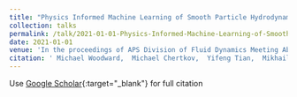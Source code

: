 ```yaml
---
title: "Physics Informed Machine Learning of Smooth Particle Hydrodynamics: Solving Inverse Problems using a mixed mode approach"
collection: talks
permalink: /talk/2021-01-01-Physics-Informed-Machine-Learning-of-Smooth-Particle-Hydrodynamics-Solving-Inverse-Problems-using-a-mixed-mode-approach
date: 2021-01-01
venue: 'In the proceedings of APS Division of Fluid Dynamics Meeting Abstracts'
citation: ' Michael Woodward,  Michael Chertkov,  Yifeng Tian,  Mikhail Stepanov,  Daniel Livescu,  Criston Hyett,  Chris Fryer, &quot;Physics Informed Machine Learning of Smooth Particle Hydrodynamics: Solving Inverse Problems using a mixed mode approach.&quot; In the proceedings of APS Division of Fluid Dynamics Meeting Abstracts, 2021.'
---
```

Use [Google Scholar](https://scholar.google.com/scholar?q=Physics+Informed+Machine+Learning+of+Smooth+Particle+Hydrodynamics:+Solving+Inverse+Problems+using+a+mixed+mode+approach){:target="_blank"} for full citation
